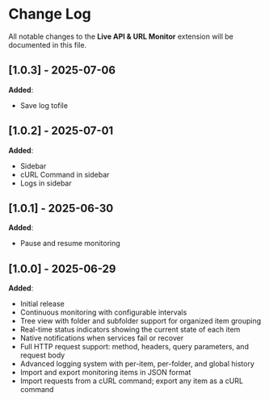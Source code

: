 # Change Log

All notable changes to the **Live API & URL Monitor** extension will be documented in this file.

## [1.0.3] - 2025-07-06

**Added**:

- Save log tofile

## [1.0.2] - 2025-07-01

**Added**:

- Sidebar
- cURL Command in sidebar
- Logs in sidebar

## [1.0.1] - 2025-06-30

**Added**:

- Pause and resume monitoring

## [1.0.0] - 2025-06-29

**Added**:

- Initial release
- Continuous monitoring with configurable intervals
- Tree view with folder and subfolder support for organized item grouping
- Real-time status indicators showing the current state of each item
- Native notifications when services fail or recover
- Full HTTP request support: method, headers, query parameters, and request body
- Advanced logging system with per-item, per-folder, and global history
- Import and export monitoring items in JSON format
- Import requests from a cURL command; export any item as a cURL command
